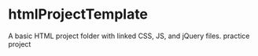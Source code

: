 # htmlProjectTemplate
A basic HTML project folder with linked CSS, JS, and jQuery files.
practice project
